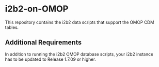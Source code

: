 # i2b2-on-OMOP
This repository contains the i2b2 data scripts that support the OMOP CDM tables.

## Additional Requirements
In addition to running the i2b2 OMOP database scripts, your i2b2 instance has to be updated to Release 1.7.09 or higher. 

